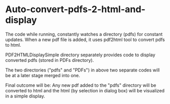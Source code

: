 # Auto-convert-pdfs-2-html-and-display

The code while running, constantly watches a directory (pdfs) for constant updates. When a new pdf file is added, it uses pdf2html tool to convert pdfs to html.

PDF2HTMLDisplaySimple directory separately provides code to display converted pdfs (stored in PDFs directory).

The two directories ("pdfs" and "PDFs") in above two separate codes will be at a later stage merged into one.

Final outcome will be:
Any new pdf added to the "pdfs" directory will be converted to html and the html (by selection in dialog box) will be visualized in a simple display. 


